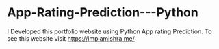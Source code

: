 # App-Rating-Prediction---Python
I Developed this portfolio website using Python App rating Prediction. To see this website  visit https://impiamishra.me/
